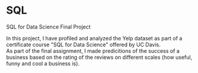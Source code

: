 # SQL
SQL for Data Science Final Project

In this project, I have profiled and analyzed the Yelp dataset as part of a certificate course "SQL for Data Science" offered by UC Davis. <br>
As part of the final assignment, I made predicitions of the success of a business based on the rating of the reviews on different scales (how useful, funny and cool a business is).
